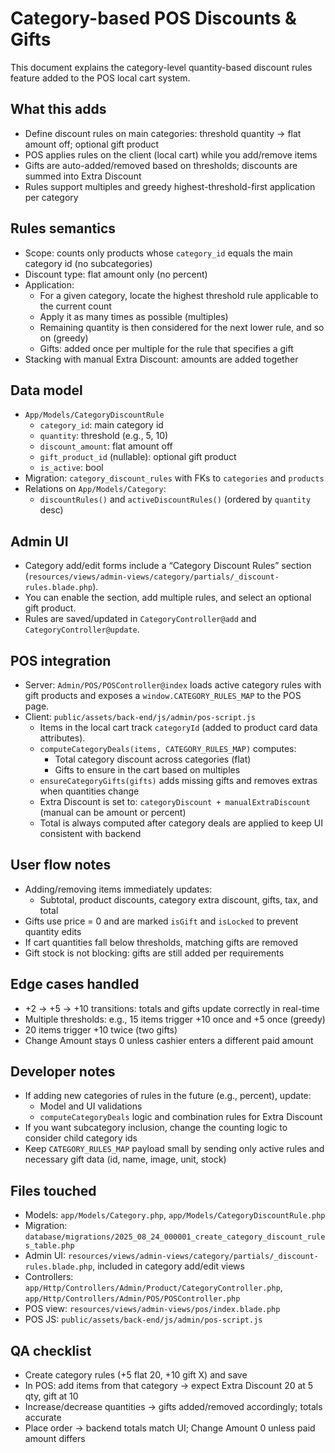 # Category-based POS Discounts & Gifts

This document explains the category-level quantity-based discount rules feature added to the POS local cart system.

## What this adds
- Define discount rules on main categories: threshold quantity → flat amount off; optional gift product
- POS applies rules on the client (local cart) while you add/remove items
- Gifts are auto-added/removed based on thresholds; discounts are summed into Extra Discount
- Rules support multiples and greedy highest-threshold-first application per category

## Rules semantics
- Scope: counts only products whose `category_id` equals the main category id (no subcategories)
- Discount type: flat amount only (no percent)
- Application:
  - For a given category, locate the highest threshold rule applicable to the current count
  - Apply it as many times as possible (multiples)
  - Remaining quantity is then considered for the next lower rule, and so on (greedy)
  - Gifts: added once per multiple for the rule that specifies a gift
- Stacking with manual Extra Discount: amounts are added together

## Data model
- `App/Models/CategoryDiscountRule`
  - `category_id`: main category id
  - `quantity`: threshold (e.g., 5, 10)
  - `discount_amount`: flat amount off
  - `gift_product_id` (nullable): optional gift product
  - `is_active`: bool
- Migration: `category_discount_rules` with FKs to `categories` and `products`
- Relations on `App/Models/Category`:
  - `discountRules()` and `activeDiscountRules()` (ordered by `quantity` desc)

## Admin UI
- Category add/edit forms include a “Category Discount Rules” section (`resources/views/admin-views/category/partials/_discount-rules.blade.php`).
- You can enable the section, add multiple rules, and select an optional gift product.
- Rules are saved/updated in `CategoryController@add` and `CategoryController@update`.

## POS integration
- Server: `Admin/POS/POSController@index` loads active category rules with gift products and exposes a `window.CATEGORY_RULES_MAP` to the POS page.
- Client: `public/assets/back-end/js/admin/pos-script.js`
  - Items in the local cart track `categoryId` (added to product card data attributes).
  - `computeCategoryDeals(items, CATEGORY_RULES_MAP)` computes:
    - Total category discount across categories (flat)
    - Gifts to ensure in the cart based on multiples
  - `ensureCategoryGifts(gifts)` adds missing gifts and removes extras when quantities change
  - Extra Discount is set to: `categoryDiscount + manualExtraDiscount` (manual can be amount or percent)
  - Total is always computed after category deals are applied to keep UI consistent with backend

## User flow notes
- Adding/removing items immediately updates:
  - Subtotal, product discounts, category extra discount, gifts, tax, and total
- Gifts use price = 0 and are marked `isGift` and `isLocked` to prevent quantity edits
- If cart quantities fall below thresholds, matching gifts are removed
- Gift stock is not blocking: gifts are still added per requirements

## Edge cases handled
- +2 → +5 → +10 transitions: totals and gifts update correctly in real-time
- Multiple thresholds: e.g., 15 items trigger +10 once and +5 once (greedy)
- 20 items trigger +10 twice (two gifts)
- Change Amount stays 0 unless cashier enters a different paid amount

## Developer notes
- If adding new categories of rules in the future (e.g., percent), update:
  - Model and UI validations
  - `computeCategoryDeals` logic and combination rules for Extra Discount
- If you want subcategory inclusion, change the counting logic to consider child category ids
- Keep `CATEGORY_RULES_MAP` payload small by sending only active rules and necessary gift data (id, name, image, unit, stock)

## Files touched
- Models: `app/Models/Category.php`, `app/Models/CategoryDiscountRule.php`
- Migration: `database/migrations/2025_08_24_000001_create_category_discount_rules_table.php`
- Admin UI: `resources/views/admin-views/category/partials/_discount-rules.blade.php`, included in category add/edit views
- Controllers: `app/Http/Controllers/Admin/Product/CategoryController.php`, `app/Http/Controllers/Admin/POS/POSController.php`
- POS view: `resources/views/admin-views/pos/index.blade.php`
- POS JS: `public/assets/back-end/js/admin/pos-script.js`

## QA checklist
- Create category rules (+5 flat 20, +10 gift X) and save
- In POS: add items from that category → expect Extra Discount 20 at 5 qty, gift at 10
- Increase/decrease quantities → gifts added/removed accordingly; totals accurate
- Place order → backend totals match UI; Change Amount 0 unless paid amount differs
